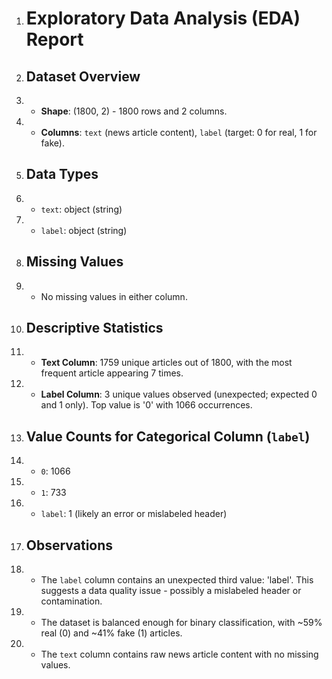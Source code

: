 1. # Exploratory Data Analysis (EDA) Report
2. ## Dataset Overview
3. - **Shape**: (1800, 2) - 1800 rows and 2 columns.
4. - **Columns**: `text` (news article content), `label` (target: 0 for real, 1 for fake).
5. ## Data Types
6. - `text`: object (string)
7. - `label`: object (string)
8. ## Missing Values
9. - No missing values in either column.
10. ## Descriptive Statistics
11. - **Text Column**: 1759 unique articles out of 1800, with the most frequent article appearing 7 times.
12. - **Label Column**: 3 unique values observed (unexpected; expected 0 and 1 only). Top value is '0' with 1066 occurrences.
13. ## Value Counts for Categorical Column (`label`)
14. - `0`: 1066
15. - `1`: 733
16. - `label`: 1 (likely an error or mislabeled header)
17. ## Observations
18. - The `label` column contains an unexpected third value: 'label'. This suggests a data quality issue - possibly a mislabeled header or contamination.
19. - The dataset is balanced enough for binary classification, with ~59% real (0) and ~41% fake (1) articles.
20. - The `text` column contains raw news article content with no missing values.
